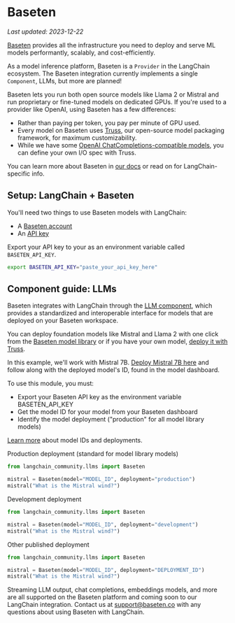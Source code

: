 # Baseten
*Last updated: 2023-12-22*

[Baseten](https://baseten.co) provides all the infrastructure you need to deploy and serve ML models performantly, scalably, and cost-efficiently.

As a model inference platform, Baseten is a `Provider` in the LangChain ecosystem. The Baseten integration currently implements a single `Component`, LLMs, but more are planned!

Baseten lets you run both open source models like Llama 2 or Mistral and run proprietary or fine-tuned models on dedicated GPUs. If you're used to a provider like OpenAI, using Baseten has a few differences:

* Rather than paying per token, you pay per minute of GPU used.
* Every model on Baseten uses [Truss](https://truss.baseten.co/welcome), our open-source model packaging framework, for maximum customizability.
* While we have some [OpenAI ChatCompletions-compatible models](https://docs.baseten.co/api-reference/openai), you can define your own I/O spec with Truss.

You can learn more about Baseten in [our docs](https://docs.baseten.co/) or read on for LangChain-specific info.

## Setup: LangChain + Baseten

You'll need two things to use Baseten models with LangChain:

- A [Baseten account](https://baseten.co)
- An [API key](https://docs.baseten.co/observability/api-keys)

Export your API key to your as an environment variable called `BASETEN_API_KEY`.

```sh
export BASETEN_API_KEY="paste_your_api_key_here"
```

## Component guide: LLMs

Baseten integrates with LangChain through the [LLM component](https://python.langchain.com/docs/integrations/llms/baseten), which provides a standardized and interoperable interface for models that are deployed on your Baseten workspace.

You can deploy foundation models like Mistral and Llama 2 with one click from the [Baseten model library](https://app.baseten.co/explore/) or if you have your own model, [deploy it with Truss](https://truss.baseten.co/welcome).

In this example, we'll work with Mistral 7B. [Deploy Mistral 7B here](https://app.baseten.co/explore/mistral_7b_instruct) and follow along with the deployed model's ID, found in the model dashboard.

To use this module, you must:

* Export your Baseten API key as the environment variable BASETEN_API_KEY
* Get the model ID for your model from your Baseten dashboard
* Identify the model deployment ("production" for all model library models)

[Learn more](https://docs.baseten.co/deploy/lifecycle) about model IDs and deployments.

Production deployment (standard for model library models)

```python
from langchain_community.llms import Baseten

mistral = Baseten(model="MODEL_ID", deployment="production")
mistral("What is the Mistral wind?")
```

Development deployment

```python
from langchain_community.llms import Baseten

mistral = Baseten(model="MODEL_ID", deployment="development")
mistral("What is the Mistral wind?")
```

Other published deployment

```python
from langchain_community.llms import Baseten

mistral = Baseten(model="MODEL_ID", deployment="DEPLOYMENT_ID")
mistral("What is the Mistral wind?")
```

Streaming LLM output, chat completions, embeddings models, and more are all supported on the Baseten platform and coming soon to our LangChain integration. Contact us at [support@baseten.co](mailto:support@baseten.co) with any questions about using Baseten with LangChain.
